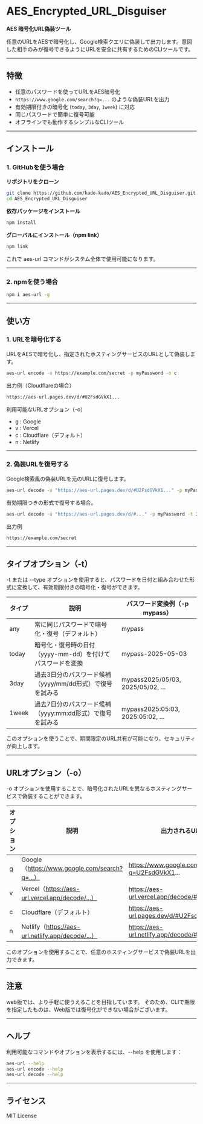 # AES_Encrypted_URL_Disguiser

**AES 暗号化URL偽装ツール**

任意のURLをAESで暗号化し、Google検索クエリに偽装して出力します。意図した相手のみが復号できるようにURLを安全に共有するためのCLIツールです。



---

## 特徴

* 任意のパスワードを使ってURLをAES暗号化
* `https://www.google.com/search?q=...` のような偽装URLを出力
* 有効期限付きの暗号化 (`today`, `3day`, `1week`) に対応
* 同じパスワードで簡単に復号可能
* オフラインでも動作するシンプルなCLIツール

---

## インストール

### **1. GitHubを使う場合**

**リポジトリをクローン**

```bash
git clone https://github.com/kado-kado/AES_Encrypted_URL_Disguiser.git
cd AES_Encrypted_URL_Disguiser
```

**依存パッケージをインストール**

```bash
npm install
```

**グローバルにインストール（npm link）**

```bash
npm link
```

これで aes-url コマンドがシステム全体で使用可能になります。

---

### **2. npmを使う場合**

```bash
npm i aes-url -g
```

---

## 使い方

### **1. URLを暗号化する**

URLをAESで暗号化し、指定されたホスティングサービスのURLとして偽装します。

```bash
aes-url encode -u https://example.com/secret -p myPassword -o c
```

出力例（Cloudflareの場合）

```bash
https://aes-url.pages.dev/d/#U2FsdGVkX1...
```

利用可能なURLオプション（-o）

- g : Google
- v : Vercel
- c : Cloudflare（デフォルト）
- n : Netlify

---

### **2. 偽装URLを復号する**

Google検索風の偽装URLを元のURLに復号します。

```bash
aes-url decode -u "https://aes-url.pages.dev/d/#U2FsdGVkX1..." -p myPassword
```

有効期限つきの形式で復号する場合。

```bash
aes-url decode -u "https://aes-url.pages.dev/d/#..." -p myPassword -t 3day
```

出力例

```bash
https://example.com/secret
```

---

## **タイプオプション（-t）**

-t または --type オプションを使用すると、パスワードを日付と組み合わせた形式に変換して、有効期限付きの暗号化・復号ができます。

| タイプ | 説明 | パスワード変換例（-p mypass） |
| --- | --- | --- |
| any | 常に同じパスワードで暗号化・復号（デフォルト） | mypass |
| today | 暗号化・復号時の日付（yyyy-mm-dd）を付けてパスワードを変換 | mypass-2025-05-03 |
| 3day | 過去3日分のパスワード候補（yyyy/mm/dd形式）で復号を試みる | mypass2025/05/03, 2025/05/02, … |
| 1week | 過去7日分のパスワード候補（yyyy:mm:dd形式）で復号を試みる | mypass2025:05:03, 2025:05:02, … |

このオプションを使うことで、期間限定のURL共有が可能になり、セキュリティが向上します。

---

## **URLオプション（-o）**

-o オプションを使用することで、暗号化されたURLを異なるホスティングサービスで偽装することができます。

| オプション | 説明 | 出力されるURL例 |
| --- | --- | --- |
| g | Google（https://www.google.com/search?q=...） | https://www.google.com/search?q=U2FsdGVkX1... |
| v | Vercel（https://aes-url.vercel.app/decode/...） | https://aes-url.vercel.app/decode/#U2FsdGVkX1... |
| c | Cloudflare（デフォルト） | https://aes-url.pages.dev/d/#U2FsdGVkX1... |
| n | Netlify（https://aes-url.netlify.app/decode/...） | https://aes-url.netlify.app/decode/#U2FsdGVkX1... |

このオプションを使用することで、任意のホスティングサービスで偽装URLを出力できます。

---

## 注意

web版では、より手軽に使うえることを目指しています。
そのため、CLIで期限を指定したものは、Web版では復号化ができない場合がございます。

---

## ヘルプ

利用可能なコマンドやオプションを表示するには、--help を使用します：

```bash
aes-url --help
aes-url encode --help
aes-url decode --help
```


---

## ライセンス

MIT License